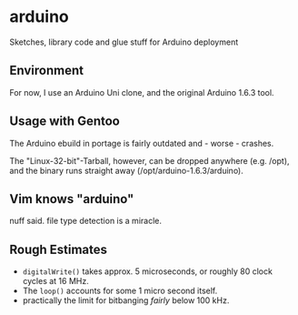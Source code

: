 # arduino
Sketches, library code  and glue stuff for Arduino deployment

## Environment

For now, I use an Arduino Uni clone, and the original Arduino 1.6.3 tool.

## Usage with Gentoo

The Arduino ebuild in portage is fairly outdated and - worse - crashes.

The "Linux-32-bit"-Tarball, however, can be dropped anywhere (e.g. /opt), and
the binary runs straight away (/opt/arduino-1.6.3/arduino).

## Vim knows "arduino"

nuff said. file type detection is a miracle.

## Rough Estimates

* `digitalWrite()` takes approx. 5 microseconds, or roughly 80 clock cycles at 16 MHz.
* The `loop()` accounts for some 1 micro second itself.
* practically the limit for bitbanging *fairly* below 100 kHz.


